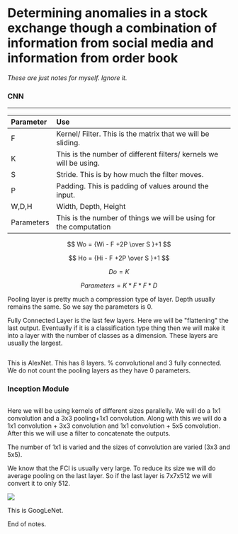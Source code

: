# Determining anomalies in a stock exchange though a combination of information from social media and information from order book

*These are just notes for myself. Ignore it.*

### CNN

---

| Parameter  | Use                                                                |
|:---------- |:------------------------------------------------------------------ |
| F          | Kernel/ Filter. This is the matrix that we will be sliding.        |
| K          | This is the number of different filters/ kernels we will be using. |
| S          | Stride. This is by how much the filter moves.                      |
| P          | Padding. This is padding of values around the input.               |
| W,D,H      | Width, Depth, Height                                               |
| Parameters | This is the number of things we will be using for the computation  |

$$
Wo = {Wi - F +2P \over S }+1
$$

$$
Ho = {Hi - F +2P \over S }+1
$$

$$
Do = K
$$

$$
Parameters = K * F * F * D
$$

Pooling layer is pretty much a compression type of layer. Depth usually remains the same. So we say the parameters is 0.

Fully Connected Layer is the last few layers. Here we will be "flattening" the last output. Eventually if  it is a classification type thing then we will make it into a layer with the number of classes as a dimension. These layers are usually the largest.

<img src="file:///C:/Users/Anirudha/AppData/Roaming/marktext/images/2023-06-12-12-51-41-image.png" title="" alt="" data-align="center">

This is AlexNet. This has 8 layers. % convolutional and 3 fully connected. We do not count the pooling layers as they have 0 parameters.

### Inception Module

<img src="file:///C:/Users/Anirudha/AppData/Roaming/marktext/images/2023-06-12-13-12-45-image.png" title="" alt="" data-align="center">

Here we will be using kernels of different sizes parallelly. We will do a 1x1 convolution and a 3x3 pooling+1x1 convolution. Along with this we will do a 1x1 convolution + 3x3 convolution and 1x1 convolution + 5x5 convolution. After this we will use a filter to concatenate the outputs.

The number of 1x1 is varied and the sizes of convolution are varied (3x3 and 5x5).

We know that the FCI is usually very large. To reduce its size we will do average pooling on the last layer. So if the last layer is 7x7x512 we will convert it to only 512. 

![](C:\Users\Anirudha\AppData\Roaming\marktext\images\2023-06-12-13-20-06-image.png)

This is GoogLeNet.

End of notes.
